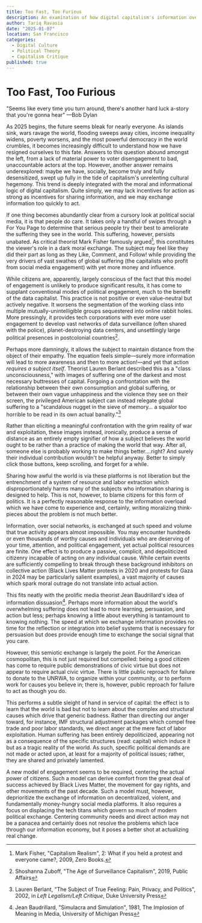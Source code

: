 ```yaml
---
title: Too Fast, Too Furious
description: An examination of how digital capitalism's information overload creates political paralysis, turning empathy into empty engagement while benefiting tech corporations at the expense of meaningful action.
author: Tariq Ravasia
date: "2025-01-07"
location: San Francisco
categories:
  - Digital Culture
  - Political Theory
  - Capitalism Critique
published: true
---
```


# Too Fast, Too Furious

"Seems like every time you turn around, there's another hard luck a-story that you're gonna hear" —Bob Dylan

As 2025 begins, the future seems bleak for nearly everyone. As islands sink, wars ravage the world, flooding sweeps away cities, income inequality widens, poverty worsens, and the most powerful democracy in the world crumbles, it becomes increasingly difficult to understand how we have resigned ourselves to this fate. Answers to this question abound amongst the left, from a lack of material power to voter disengagement to bad, unaccountable actors at the top. However, another answer remains underexplored: maybe we have, socially, become truly and fully desensitized, swept up fully in the tide of capitalism's unrelenting cultural hegemony. This trend is deeply integrated with the moral and informational logic of digital capitalism. Quite simply, we may lack incentives for action as strong as incentives for sharing information, and we may exchange information too quickly to act.

If one thing becomes abundantly clear from a cursory look at political social media, it is that people do care. It takes only a handful of swipes through a For You Page to determine that serious people try their best to ameliorate the suffering they see in the world. This suffering, however, persists unabated. As critical theorist Mark Fisher famously argued[^1], this constitutes the viewer's role in a dark moral exchange. The subject may feel like they did their part as long as they Like, Comment, and Follow! while providing the very drivers of vast swathes of global suffering (the capitalists who profit from social media engagement) with yet more money and influence.

While citizens are, apparently, largely conscious of the fact that this model of engagement is unlikely to produce significant results, it has come to supplant conventional modes of political engagement, much to the benefit of the data capitalist. This practice is not positive or even value-neutral but actively negative. It worsens the segmentation of the working class into multiple mutually-unintelligible groups sequestered into online rabbit holes. More pressingly, it provides tech corporations with ever more user engagement to develop vast networks of data surveillance (often shared with the police), planet-destroying data centers, and unsettlingly large political presences in postcolonial countries[^2].

Perhaps more damningly, it allows the subject to maintain distance from the object of their empathy. The equation feels simple—surely more information will lead to more awareness and then to more action!—and yet that action _requires a subject itself_. Theorist Lauren Berlant described this as a "class unconsciousness," with images of suffering one of the darkest and most necessary buttresses of capital. Forgoing a confrontation with the relationship between their own consumption and global suffering, or between their own vague unhappiness and the violence they see on their screen, the privileged American subject can instead relegate global suffering to a "scandalous nugget in the sieve of memory… a squalor too horrible to be read in its own actual banality."[^3]

Rather than eliciting a meaningful confrontation with the grim reality of war and exploitation, these images instead, ironically, produce a sense of distance as an entirely empty signifier of how a subject believes the world ought to be rather than a practice of making the world that way. After all, someone else is probably working to make things better….right? And surely their individual contribution wouldn't be helpful anyway. Better to simply click those buttons, keep scrolling, and forget for a while.

Sharing how awful the world is via these platforms is not liberation but the entrenchment of a system of resource and labor extraction which disproportionately harms many of the subjects who information sharing is designed to help. This is not, however, to blame citizens for this form of politics. It is a perfectly reasonable response to the information overload which we have come to experience and, certainly, writing moralizing think-pieces about the problem is not much better.

Information, over social networks, is exchanged at such speed and volume that true activity appears almost impossible. You may encounter hundreds or even thousands of worthy causes and individuals who are deserving of your time, attention, and political engagement, yet actual political resources are finite. One effect is to produce a passive, complicit, and depoliticized citizenry incapable of acting on any individual cause. While certain events are sufficiently compelling to break through these background inhibitors on collective action (Black Lives Matter protests in 2020 and protests for Gaza in 2024 may be particularly salient examples), a vast majority of causes which spark moral outrage do not translate into actual action.

This fits neatly with the prolific media theorist Jean Baudrillard's idea of information dissuasion[^4]. Perhaps more information about the world's overwhelming suffering does not lead to more learning, persuasion, and action but less; perhaps knowing a little about everything is tantamount to knowing nothing. The speed at which we exchange information provides no time for the reflection or integration into belief systems that is necessary for persuasion but does provide enough time to exchange the social signal that you care.

However, this semiotic exchange is largely the point. For the American cosmopolitan, this is not just required but compelled: being a good citizen has come to require public demonstrations of civic virtue but does not appear to require actual civic virtue. There is little public reproach for failure to donate to the UNRWA, to organize within your community, or to perform work for causes you believe in; there is, however, public reproach for failure to act as though you do.

This performs a subtle sleight of hand in service of capital: the effect is to learn that the world is bad but not to learn about the complex and structural causes which drive that generic badness. Rather than directing our anger toward, for instance, IMF structural adjustment packages which compel free trade and poor labor standards, we direct anger at the mere fact of labor exploitation. Human suffering has been entirely depoliticized, appearing not as a consequence of the specific structures (read: capital) which induce it but as a tragic reality of the world. As such, specific political demands are not made or acted upon, at least for a majority of political issues; rather, they are shared and privately lamented.

A new model of engagement seems to be required, centering the actual power of citizens. Such a model can derive comfort from the great deal of success achieved by Black Lives Matter, the movement for gay rights, and other movements of the past decade. Such a model must, however, deprioritize the exchange of information on decentralized, violent, and fundamentally money-hungry social media platforms. It also requires a focus on displacing the tech titans which govern so much of modern political exchange. Centering community needs and direct action may not be a panacea and certainly does not resolve the problems which lace through our information economy, but it poses a better shot at actualizing real change.

[^1]: Mark Fisher, "Capitalism Realism", 2: What if you held a protest and everyone came?, 2009, Zero Books.
[^2]: Shoshanna Zuboff, "The Age of Surveillance Capitalism", 2019, Public Affairs
[^3]: Lauren Berlant, "The Subject of True Feeling: Pain, Privacy, and Politics", 2002, in _Left Legalism/Left Critique_, Duke University Press
[^4]: Jean Baudrillard, "Simulacra and Simulation", 1981, The Implosion of Meaning in Media, University of Michigan Press
